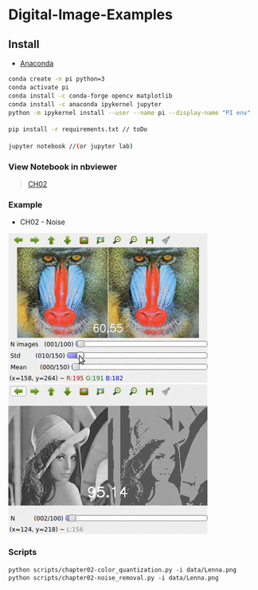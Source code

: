 # Digital-Image-Examples

## Install
* [Anaconda](https://www.anaconda.com/download/)

``` sh
conda create -n pi python=3
conda activate pi
conda install -c conda-forge opencv matplotlib
conda install -c anaconda ipykernel jupyter
python -m ipykernel install --user --name pi --display-name "PI env"

pip install -r requirements.txt // toDo

jupyter notebook //(or jupyter lab)
```

### View Notebook in nbviewer
> [CH02](https://nbviewer.jupyter.org/github/CarlosPena00/Digital-Image-Processing-Hands-On/blob/master/notebooks/chapter02.ipynb)

### Example
* CH02 - Noise

![](data/ch02_noise.gif) ![](data/ch02_color.gif)

### Scripts


```
python scripts/chapter02-color_quantization.py -i data/Lenna.png
python scripts/chapter02-noise_removal.py -i data/Lenna.png
```
